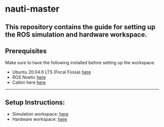# nauti-master
This repository contains the guide for setting up the ROS simulation and hardware workspace.
---
## Prerequisites
Make sure to have the following installed before setting up the workspace:
- Ubuntu 20.04.6 LTS (Focal Fossa) [here](https://releases.ubuntu.com/20.04.6/?_ga=2.149898549.2084151835.1707729318-1126754318.1683186906)
- ROS Noetic [here](https://wiki.ros.org/noetic/Installation/Ubuntu)
- Catkin here [here](https://catkin-tools.readthedocs.io/en/latest/installing.html)
---
## Setup Instructions:
- Simulation workspace: [here](simulations_stack.md)
- Hardware workspace: [here](hardware_stack.md)
